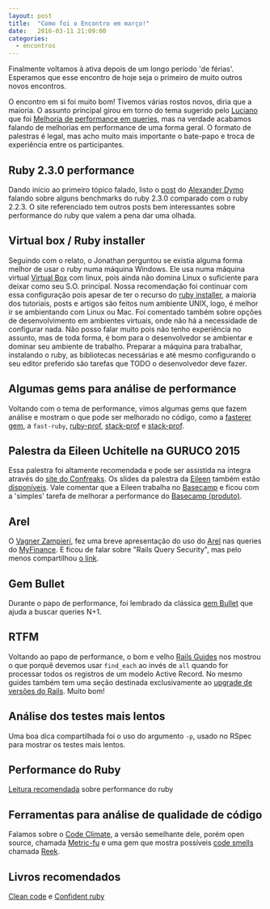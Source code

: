 ```yaml
---
layout: post
title:  "Como foi o Encontro em março!"
date:   2016-03-11 21:09:00
categories:
  - encontros
---
```


Finalmente voltamos à ativa depois de um longo período 'de férias'. Esperamos que esse encontro de hoje seja o primeiro de muito outros novos encontros.

O encontro em si foi muito bom! Tivemos várias rostos novos, diria que a maioria. O assunto principal girou em torno do tema sugerido pelo [Luciano][1] que foi [Melhoria de performance em queries][2], mas na verdade acabamos falando de melhorias em performance de uma forma geral. O formato de palestras é legal, mas acho muito mais importante o bate-papo e troca de experiência entre os participantes.

## Ruby 2.3.0 performance

Dando início ao primeiro tópico falado, listo o [post][3] do [Alexander Dymo][4] falando sobre alguns benchmarks do ruby 2.3.0 comparado com o ruby 2.2.3. O site referenciado tem outros posts bem interessantes sobre performance do ruby que valem a pena dar uma olhada.

## Virtual box / Ruby installer

Seguindo com o relato, o Jonathan perguntou se existia alguma forma melhor de usar o ruby numa máquina Windows. Ele usa numa máquina virtual [Virtual Box][5] com linux, pois ainda não domina Linux o suficiente para deixar como seu S.O. principal. Nossa recomendação foi continuar com essa configuração pois apesar de ter o recurso do [ruby installer][6], a maioria dos tutoriais, posts e artigos são feitos num ambiente UNIX, logo, é melhor ir se ambientando com Linux ou Mac. Foi comentado também sobre opções de desenvolvimento em ambientes virtuais, onde não há a necessidade de configurar nada. Não posso falar muito pois não tenho experiência no assunto, mas de toda forma, é bom para o desenvolvedor se ambientar e dominar seu ambiente de trabalho. Preparar a máquina para trabalhar, instalando o ruby, as bibliotecas necessárias e até mesmo configurando o seu editor preferido são tarefas que TODO o desenvolvedor deve fazer.

## Algumas gems para análise de performance

Voltando com o tema de performance, vimos algumas gems que fazem análise e mostram o que pode ser melhorado no código, como a [fasterer gem][7], a `fast-ruby`, [ruby-prof][8], [stack-prof][9] e [stack-prof][15].

## Palestra da Eileen Uchitelle na GURUCO 2015

Essa palestra foi altamente recomendada e pode ser assistida na íntegra através do [site do Confreaks][10]. Os slides da palestra da [Eileen][11] também estão [disponíveis][12]. Vale comentar que a Eileen trabalha no [Basecamp][13] e ficou com a 'simples' tarefa de melhorar a performance do [Basecamp (produto)][14].

## Arel

O [Vagner Zampieri][16], fez uma breve apresentação do uso do [Arel][17] nas queries do [MyFinance][18]. E ficou de falar sobre "Rails Query Security", mas pelo menos compartilhou [o link][23].

## Gem Bullet

Durante o papo de performance, foi lembrado da clássica [gem Bullet][19] que ajuda a buscar queries N+1.

## RTFM

Voltando ao papo de performance, o bom e velho [Rails Guides][20] nos mostrou o que porquê devemos usar `find_each` ao invés de `all` quando for processar todos os registros de um modelo Active Record. No mesmo guides também tem uma seção destinada exclusivamente ao [upgrade de versões do Rails][21]. Muito bom!

## Análise dos testes mais lentos

Uma boa dica compartilhada foi o uso do argumento `-p`, usado no RSpec para mostrar os testes mais lentos.

## Performance do Ruby

[Leitura recomendada][22] sobre performance do ruby

## Ferramentas para análise de qualidade de código

Falamos sobre o [Code Climate][24], a versão semelhante dele, porém open source, chamada [Metric-fu][25] e uma gem que mostra possíveis [code smells][26] chamada [Reek][27].

## Livros recomendados

[Clean code][28] e [Confident ruby][29]

[1]: https://twitter.com/lucianosousa
[2]: http://call4paperz.com/events/encontro-ruby-on-rio-marco-2016/proposals/2182
[3]: http://ruby-performance-book.com/blog/2016/02/is-ruby-2-3-faster-rails-erb-template-rendering-performance.html
[4]: https://twitter.com/alexander_dymo
[5]: https://www.virtualbox.org/
[6]: http://rubyinstaller.org/
[7]: https://github.com/DamirSvrtan/fasterer
[8]: https://github.com/ruby-prof/ruby-prof
[9]: https://github.com/tmm1/stackprof
[10]: http://confreaks.tv/videos/goruco2015-how-to-performance
[11]: https://twitter.com/eileencodes
[12]: https://speakerdeck.com/eileencodes/rubyconf-2015-how-to-performance
[13]: https://basecamp.com/about
[14]: https://basecamp.com/3/features
[15]: https://github.com/tmm1/stackprof
[16]: https://twitter.com/vagnerzampieri
[17]: https://github.com/rails/arel
[18]: http://www.myfinance.com.br/
[19]: https://github.com/flyerhzm/bullet
[20]: http://guides.rubyonrails.org/active_record_querying.html#retrieving-multiple-objects-in-batches
[21]: http://guides.rubyonrails.org/upgrading_ruby_on_rails.html
[22]: http://http://madebymarket.com/blog/dev/ruby-web-benchmark-report.html
[23]: http://rails-sqli.org/
[24]: https://codeclimate.com/
[25]: https://github.com/metricfu/metric_fu
[26]: https://en.wikipedia.org/wiki/Code_smell
[27]: https://github.com/troessner/reek
[28]: https://books.google.com.br/books/about/Clean_Code.html?id=dwSfGQAACAAJ&redir_esc=y
[29]: http://www.confidentruby.com/
